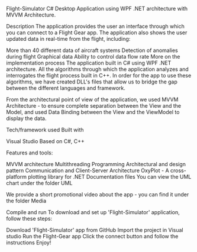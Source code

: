 Flight-Simulator
C# Desktop Application using WPF .NET architecture with MVVM Architecture.

Description
The application provides the user an interface through which you can connect to a Flight Gear app.
The application also shows the user updated data in real-time from the flight, including:

More than 40 different data of aircraft systems
Detection of anomalies during flight
Graphical data
Ability to control data flow rate
More on the implementation process
The application built in C# using WPF .NET architecture.
All the algorithms through which the application analyzes and interrogates the flight process built in C++.
In order for the app to use these algorithms, we have created DLL's files that allow us to bridge the gap between the different languages and framework.

From the architectural point of view of the application, we used MVVM Architecture - to ensure complete separation between the View and the Model, and used Data Binding between the View and the ViewModel to display the data.

Tech/framework used
Built with

Visual Studio
Based on C#, C++

Features and tools:

MVVM architecture
Multithreading Programming
Architectural and design pattern
Communication and Client-Server Architecture
OxyPlot - A cross-platform plotting library for .NET
Documentation files
You can view the UML chart under the folder UML

We provide a short promotional video about the app - you can find it under the folder Media

Compile and run
To download and set up 'Flight-Simulator' application, follow these steps:

Download 'Flight-Simulator' app from GitHub
Import the project in Visual studio
Run the Flight-Gear app
Click the connect button and follow the instructions
Enjoy!
